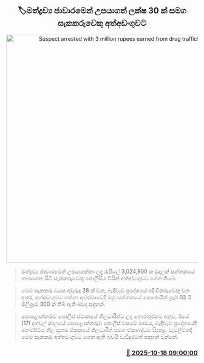 <p align='center'><b><h2 align='center' title='Suspect arrested with 3 million rupees earned from drug trafficking'>🏷මත්ද්‍රව්‍ය ජාවාරමෙන් උපයාගත් ලක්ෂ 30 ක් සමග  සැකකරුවෙකු අත්අඩංගුවට</h2></b></p>
<p align='center'><img src='https://helakuru.sgp1.cdn.digitaloceanspaces.com/esana/images/lib/arrested-2[1].jpg' width='600' alt='Suspect arrested with 3 million rupees earned from drug trafficking'></p>

> මත්ද්‍රව්‍ය ජාවාරමෙන් උපයාගන්නා ලද රුපියල් 3,024,900 ක මුදලක් සන්තකයේ තබාගෙන සිටි සැකකරුවෙකු පොලීසිය විසින් අත්අඩංගුවට ගෙන තිබේ.

> මෙම සැකකරු වයස අවුරුදු 28 ක් වන, බැඳිවැව ප්‍රදේශයේ පදිංචිකරුවෙකු වන අතර, අත්අඩංගුවට ගන්නා අවස්ථාවේදී ඔහු සන්තකයේ හෙරොයින් ග්‍රෑම් 02 යි මිලිග්‍රෑම් 300 ක් තිබී ඇති බවද සඳහන්.

> පොළොන්නරුව පොලිස් ස්ථානයේ නිලධාරීන්ට ලද තොරතුරකට අනුව, ඊයේ (17) දහවල් කාලයේ පොළොන්නරුව පොලිස් වසමේ මාඔය, බැඳිවැව ප්‍රදේශයේදී මනම්පිටිය නිල සුනඛ ඒකකයේ නිලධාරීන් සමග ඒකාබද්ධව සිදුකළ වැටලීමකදී මෙම සැකකරු අත්අඩංගුවට ගෙන ඇති බවයි වැඩිදුරටත් සඳහන් වන්නේ.



<h3 align='right'><a href='https://www.helakuru.lk/esana/p/114558/'>📅 2025-10-18 09:00:00</a></h3>
